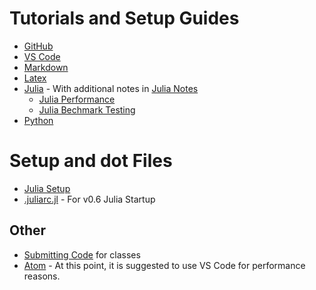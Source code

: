 # Tutorials and Setup Guides
- [GitHub](github.md)
- [VS Code](vscode.md)
- [Markdown](markdown.md)
- [Latex](latex.md)
- [Julia](julia.md) - With additional notes in [Julia Notes](/julia/README.md)
    -  [Julia Performance](julia/performance_bechmarking.md)
    -  [Julia Bechmark Testing](julia/benchmark_regressions.md)
- [Python](python.md)

# Setup and dot Files
 - [Julia Setup](etc/setup.jl)
 - [.juliarc.jl](etc/.juliarc.jl) - For v0.6 Julia Startup

## Other
- [Submitting Code](submitting_code.md) for classes
- [Atom](atom.md) - At this point, it is suggested to use VS Code for performance reasons.

